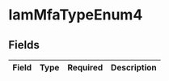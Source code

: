 # IamMfaTypeEnum4


## Fields

| Field       | Type        | Required    | Description |
| ----------- | ----------- | ----------- | ----------- |